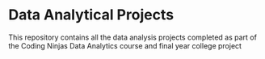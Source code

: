# Data Analytical Projects

This repository contains all the data analysis projects completed as part of the Coding Ninjas Data Analytics course and final year college project
